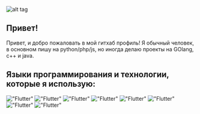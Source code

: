 ![alt tag](https://sun9-84.userapi.com/impg/jxgtdDSr-GMAUXVE-XTFaJuCchFBe1kyo-LflQ/VFCMSF-BfeA.jpg?size=1372x454&quality=96&sign=77397ea5f2de71edec650da1bf7db841&type=album)

## Привет!
Привет, и добро пожаловать в мой гитхаб профиль! Я обычный человек, в основном пишу на python/php/js, но иногда делаю проекты на GOlang, c++ и java.

## Языки программирования и технологии, которые я использую: 
!["Flutter"](https://img.shields.io/static/v1?label&message=Python&color=black?style=for-the-badge&logo=python) !["Flutter"](https://img.shields.io/static/v1?label&message=GOlang&color=black?style=for-the-badge&logo=Go) !["Flutter"](https://img.shields.io/static/v1?label&message=Editor&color=black?style=for-the-badge&logo=visualstudiocode) !["Flutter"](https://img.shields.io/static/v1?label&message=Php&color=black?style=for-the-badge&logo=php) !["Flutter"](https://img.shields.io/static/v1?label&message=JavaScript&color=black?style=for-the-badge&logo=javascript) !["Flutter"](https://img.shields.io/static/v1?label&message=html&color=black?style=for-the-badge&logo=html5) !["Flutter"](https://img.shields.io/static/v1?label&message=Ubuntu&color=black?style=for-the-badge&logo=ubuntu) !["Flutter"](https://img.shields.io/static/v1?label&message=Windows&color=black?style=for-the-badge&logo=windows)
